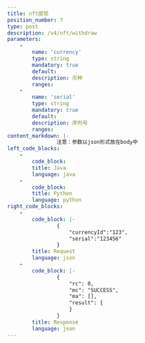 ```yaml
---
title: nft提现
position_number: 7
type: post
description: /v4/nft/withdraw
parameters:
    -
        name: 'currency'
        type: string
        mandatory: true
        default:
        description: 币种
        ranges:
    -
        name: 'serial'
        type: string
        mandatory: true
        default:
        description: 序列号
        ranges:
content_markdown: |-
                注意：参数以json形式放在body中
left_code_blocks:
    -
        code_block:
        title: Java
        language: java
    -
        code_block:
        title: Python
        language: python
right_code_blocks:
    -
        code_block: |-
                {
                    "currencyId":"123",
                    "serial":"123456"
                }
        title: Request
        language: json
    -
        code_block: |-
                {
                    "rc": 0,
                    "mc": "SUCCESS",
                    "ma": [],
                    "result": {      
                    }
                }
        title: Response
        language: json    
---
```

